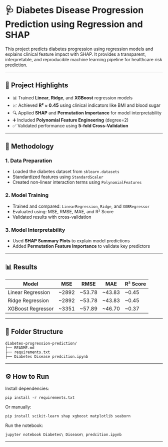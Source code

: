 
# 🩺 Diabetes Disease Progression Prediction using Regression and SHAP

This project predicts diabetes progression using regression models and explains clinical feature impact with SHAP. It provides a transparent, interpretable, and reproducible machine learning pipeline for healthcare risk prediction.

---

## 🚀 Project Highlights

- 📊 Trained **Linear**, **Ridge**, and **XGBoost** regression models  
- 📈 Achieved **R² ≈ 0.45** using clinical indicators like BMI and blood sugar  
- 🔍 Applied **SHAP** and **Permutation Importance** for model interpretability  
- ➕ Included **Polynomial Feature Engineering** (degree=2)  
- ✅ Validated performance using **5-fold Cross-Validation**

---

## 🧪 Methodology

### 1. Data Preparation
- Loaded the diabetes dataset from `sklearn.datasets`
- Standardized features using `StandardScaler`
- Created non-linear interaction terms using `PolynomialFeatures`

### 2. Model Training
- Trained and compared: `LinearRegression`, `Ridge`, and `XGBRegressor`
- Evaluated using: MSE, RMSE, MAE, and R² Score
- Validated results with cross-validation

### 3. Model Interpretability
- Used **SHAP Summary Plots** to explain model predictions  
- Added **Permutation Feature Importance** to validate key predictors

---

## 📊 Results

| Model               | MSE   | RMSE  | MAE   | R² Score |
|---------------------|-------|-------|-------|----------|
| Linear Regression   | ~2892 | ~53.78| ~43.83| ~0.45    |
| Ridge Regression    | ~2892 | ~53.78| ~43.83| ~0.45    |
| XGBoost Regressor   | ~3351 | ~57.89| ~46.70| ~0.37    |

---

## 📂 Folder Structure

```
diabetes-progression-prediction/
├── README.md
├── requirements.txt
├── Diabetes Disease predcition.ipynb
```

---

## ⚙️ How to Run

Install dependencies:

```
pip install -r requirements.txt
```

Or manually:

```
pip install scikit-learn shap xgboost matplotlib seaborn
```

Run the notebook:

```
jupyter notebook Diabetes\ Disease\ predcition.ipynb
```

---

